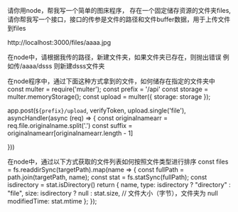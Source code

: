 

请你用node，帮我写一个简单的图床程序， 存在一个固定储存资源的文件夹files,请你帮我写一个接口，接口的传参是文件的路径和文件buffer数据，用于上传文件到files



http://localhost:3000/files/aaaa.jpg

在node中，请根据我传的路径，新建文件夹，如果文件夹已存在，则抛出错误
例如传/aaaa/dsss 则新建dsss文件夹

在node程序中，通过下面这种方式拿到的文件，如何储存在指定的文件夹中
const multer = require('multer');
const prefix = '/api'
const storage = multer.memoryStorage();
const upload = multer({ storage: storage });

app.post(`${prefix}/upload`, verifyToken, upload.single('file'), asyncHandler(async (req) => {
    const originalnamearr = req.file.originalname.split('.')
    const suffix = originalnamearr[originalnamearr.length - 1]

}))

在node中，通过以下方式获取的文件列表如何按照文件类型进行排序
 const files = fs.readdirSync(targetPath).map(name => {
                const fullPath = path.join(targetPath, name);
                const stat = fs.statSync(fullPath);
                const isdirectory = stat.isDirectory()
                return {
                    name,
                    type: isdirectory ? "directory" : "file",
                    size: isdirectory ? null : stat.size,       // 文件大小（字节），文件夹为 null
                    modifiedTime: stat.mtime
                };
            });